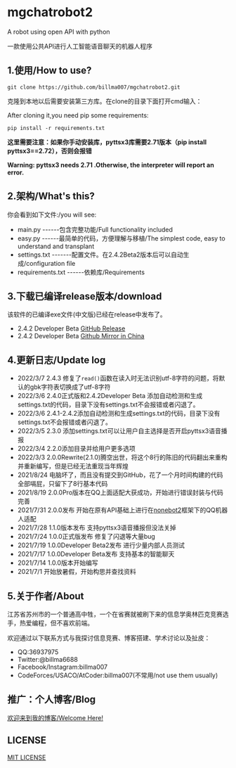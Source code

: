 # mgchatrobot2

A robot using open API with python

一款使用公共API进行人工智能语音聊天的机器人程序

## 1.使用/How to use?

```shell
git clone https://github.com/billma007/mgchatrobot2.git
```

克隆到本地以后需要安装第三方库。在clone的目录下面打开cmd输入：

After cloning it,you need pip some requirements:

```shell
pip install -r requirements.txt
```

**这里需要注意：如果你手动安装库，pyttsx3库需要2.71版本（pip install pyttsx3==2.72），否则会报错**

**Warning: pyttsx3 needs 2.71  .Otherwise, the interpreter will report an error.**

## 2.架构/What's this?

你会看到如下文件:/you will see:

- main.py  ------包含完整功能/Full functionality included
- easy.py  ------最简单的代码，方便理解与移植/The simplest code, easy to understand and transplant
- settings.txt -------配置文件。在2.4.2Beta2版本后可以自动生成/configuration file
- requirements.txt ------依赖库/Requirements

## 3.下载已编译release版本/download

该软件的已编译exe文件(中文版)已经在release中发布了。

- 2.4.2 Developer Beta [GitHub Release](https://github.com/billma007/mgchatrobot2/releases/download/2.4.2DeveloperBeta/2.4.2beta2.exe)
- 2.4.2 Developer Beta [Github Mirror in China](https://ghproxy.com/https://github.com/billma007/mgchatrobot2/releases/download/2.4.2DeveloperBeta/2.4.2beta2.exe)

## 4.更新日志/Update log

- 2022/3/7 2.4.3 修复了`read()`函数在读入时无法识别utf-8字符的问题，将默认的gbk字符表切换成了utf-8字符
- 2022/3/6 2.4.0正式版和2.4.2Developer Beta 添加自动检测和生成settings.txt的代码，目录下没有settings.txt不会报错或者闪退了。
- 2022/3/6 2.4.1-2.4.2添加自动检测和生成settings.txt的代码，目录下没有settings.txt不会报错或者闪退了。
- 2022/3/5 2.3.0 添加settings.txt可以让用户自主选择是否开启pyttsx3语音播报
- 2022/3/4 2.2.0添加目录并给用户更多选项
- 2022/3/3 2.0.0Rewrite(2.1.0)腾空出世，将这个8行的陈旧的代码翻出来重构并重新编写，但是已经无法重现当年辉煌
- 2021/8/24 电脑坏了，而且没有提交到GitHub，花了一个月时间构建的代码全部嗝屁，只留下了8行基本代码
- 2021/8/19 2.0.0Pro版本在QQ上面适配大获成功，开始进行错误封装与代码完善
- 2021/7/31 2.0.0发布 开始在原有API基础上进行在[nonebot2](https://github.com/nonebot/nonebot2)框架下的QQ机器人适配
- 2021/7/28 1.1.0版本发布 支持pyttsx3语音播报但没法关掉
- 2021/7/24 1.0.0正式版发布 修复了闪退等大量bug
- 2021/7/19 1.0.0Developer Beta2发布 进行少量内部人员测试
- 2021/7/17 1.0.0Developer Beta发布 支持基本的智能聊天
- 2021/7/14 1.0.0版本开始编写
- 2021/7/1 开始放暑假，开始构思并查找资料

## 5.关于作者/About

江苏省苏州市的一个普通高中牲，一个在省赛就被刷下来的信息学奥林匹克竞赛选手，热爱编程，但不喜欢前端。

欢迎通过以下联系方式与我探讨信息竞赛、博客搭建、学术讨论以及扯皮：

- QQ:36937975
- Twitter:@billma6688
- Facebook/Instagram:billma007
- CodeForces/USACO/AtCoder:billma007(不常用/not use them usually)

## 推广：个人博客/Blog

[欢迎来到我的博客/Welcome Here!](https://billma.top)

## LICENSE

[MIT LICENSE](LICENSE)
